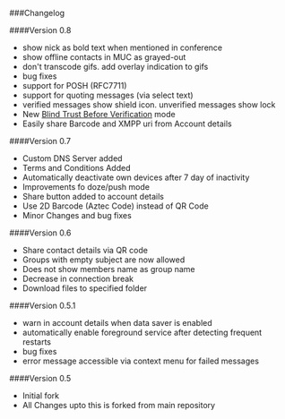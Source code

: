 ###Changelog

####Version 0.8
* show nick as bold text when mentioned in conference
* show offline contacts in MUC as grayed-out
* don't transcode gifs. add overlay indication to gifs
* bug fixes
* support for POSH (RFC7711)
* support for quoting messages (via select text)
* verified messages show shield icon. unverified messages show lock
* New [Blind Trust Before Verification](https://gultsch.de/trust.html) mode
* Easily share Barcode and XMPP uri from Account details

####Version 0.7
* Custom DNS Server added
* Terms and Conditions Added
* Automatically deactivate own devices after 7 day of inactivity
* Improvements fo doze/push mode
* Share button added to account details
* Use 2D Barcode (Aztec Code) instead of QR Code
* Minor Changes and bug fixes

####Version 0.6
* Share contact details via QR code
* Groups with empty subject are now allowed
* Does not show members name as group name
* Decrease in connection break
* Download files to specified folder

####Version 0.5.1
* warn in account details when data saver is enabled
* automatically enable foreground service after detecting frequent restarts
* bug fixes
* error message accessible via context menu for failed messages

####Version 0.5
* Initial fork
* All Changes upto this is forked from main repository
